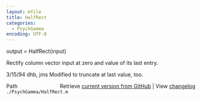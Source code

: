 ```yaml
---
layout: mfile
title: HalfRect
categories:
  - PsychGamma
encoding: UTF-8
---
```


output = HalfRect\(input\)

Rectify column vector input at zero and value of its last entry.

3/15/94     dhb, jms        Modified to truncate at last value, too.


<div class="code_header" style="text-align:right;">
  <span style="float:left;">Path&nbsp;&nbsp;</span> <span class="counter">Retrieve <a href=
  "https://raw.github.com/Psychtoolbox-3/Psychtoolbox-3/beta/./PsychGamma/HalfRect.m">current version from GitHub</a> | View <a href=
  "https://github.com/Psychtoolbox-3/Psychtoolbox-3/commits/beta/./PsychGamma/HalfRect.m">changelog</a></span>
</div>
<div class="code">
  <code>./PsychGamma/HalfRect.m</code>
</div>
